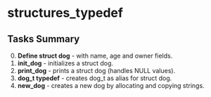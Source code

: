 # structures_typedef

## Tasks Summary

0. **Define struct dog** - with name, age and owner fields.
1. **init_dog** - initializes a struct dog.
2. **print_dog** - prints a struct dog (handles NULL values).
3. **dog_t typedef** - creates dog_t as alias for struct dog.
4. **new_dog** - creates a new dog by allocating and copying strings.
